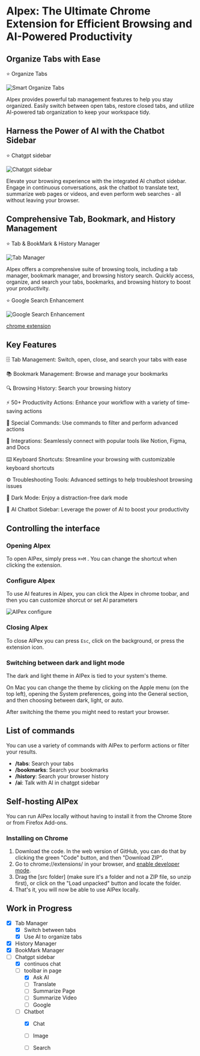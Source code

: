 # AIpex: The Ultimate Chrome Extension for Efficient Browsing and AI-Powered Productivity

## Organize Tabs with Ease

⭐ Organize Tabs

![Smart Organize Tabs](organize-tabs.gif)

AIpex provides powerful tab management features to help you stay organized. Easily switch between open tabs, restore closed tabs, and utilize AI-powered tab organization to keep your workspace tidy.

## Harness the Power of AI with the Chatbot Sidebar

⭐ Chatgpt sidebar


![Chatgpt sidebar](AI.gif)

Elevate your browsing experience with the integrated AI chatbot sidebar. Engage in continuous conversations, ask the chatbot to translate text, summarize web pages or videos, and even perform web searches - all without leaving your browser.

## Comprehensive Tab, Bookmark, and History Management

⭐ Tab & BookMark & History Manager

![Tab Manager](preview.gif)

AIpex offers a comprehensive suite of browsing tools, including a tab manager, bookmark manager, and browsing history search. Quickly access, organize, and search your tabs, bookmarks, and browsing history to boost your productivity.

⭐ Google Search Enhancement

![Google Search Enhancement](google.gif)

[chrome extension](https://chromewebstore.google.com/detail/aipex-%E2%80%94%E2%80%94-tab-history-mana/iglkpadagfelcpmiidndgjgafpdifnke?hl=zh-CN&utm_source=ext_sidebar)

## Key Features

🗄 Tab Management: Switch, open, close, and search your tabs with ease

📚 Bookmark Management: Browse and manage your bookmarks

🔍 Browsing History: Search your browsing history

⚡️ 50+ Productivity Actions: Enhance your workflow with a variety of time-saving actions

🔮 Special Commands: Use commands to filter and perform advanced actions

🧩 Integrations: Seamlessly connect with popular tools like Notion, Figma, and Docs

⌨️ Keyboard Shortcuts: Streamline your browsing with customizable keyboard shortcuts

⚙️ Troubleshooting Tools: Advanced settings to help troubleshoot browsing issues

🌙 Dark Mode: Enjoy a distraction-free dark mode

🤖 AI Chatbot Sidebar: Leverage the power of AI to boost your productivity

## Controlling the interface

### Opening AIpex

To open AIPex, simply press `⌘+M` . You can change the shortcut when clicking the extension.

### Configure AIpex

To use AI features in AIpex, you can click the AIpex in chrome toobar, and then you can customize shorcut or set AI parameters

![AIPex configure](src/screenshots/settings.png)

### Closing AIpex

To close AIPex you can press `Esc`, click on the background, or press the extension icon.

### Switching between dark and light mode

The dark and light theme in AIPex is tied to your system's theme.

On Mac you can change the theme by clicking on the Apple menu (on the top left), opening the System preferences, going into the General section, and then choosing between dark, light, or auto.

After switching the theme you might need to restart your browser.

## List of commands

You can use a variety of commands with AIPex to perform actions or filter your results.

- **/tabs**: Search your tabs
- **/bookmarks**: Search your bookmarks
- **/history**: Search your browser history
- **/ai**: Talk with AI in chatgpt sidebar

## Self-hosting AIPex

You can run AIPex locally without having to install it from the Chrome Store or from Firefox Add-ons.

### Installing on Chrome

1. Download the code. In the web version of GitHub, you can do that by clicking the green "Code" button, and then "Download ZIP".
2. Go to chrome://extensions/ in your browser, and [enable developer mode](https://developer.chrome.com/docs/extensions/mv2/faq/#:~:text=You%20can%20start%20by%20turning,a%20packaged%20extension%2C%20and%20more.).
3. Drag the [src folder] (make sure it's a folder and not a ZIP file, so unzip first), or click on the "Load unpacked" button and locate the folder.
4. That's it, you will now be able to use AIPex locally.

## Work in Progress

- [x] Tab Manager
  - [x] Switch between tabs
  - [x] Use AI to organize tabs
- [x] History Manager
- [x] BookMark Manager
- [ ] Chatgpt sidebar
  - [x] continuos chat
  - [ ] toolbar in page
    - [x] Ask AI
    - [ ] Translate
    - [ ] Summarize Page
    - [ ] Summarize Video
    - [ ] Google
  - [ ] Chatbot
    - [x] Chat
    - [ ] Image
    - [ ] Search


